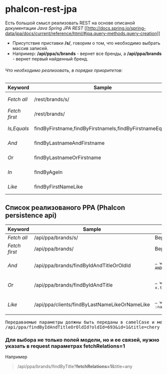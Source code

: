 # phalcon-rest-jpa


Есть большой смысл реализовать REST на основе описаной документации *Java Spring JPA REST* [[http://docs.spring.io/spring-data/jpa/docs/current/reference/html/#jpa.query-methods.query-creation]]

* Присутствие приставки **/s/**, говорим  о том, что необходимо выбрать массив записей.
* Например: **/api/ppa/s/brands** - вернет все бренды, а **/api/ppa/brands** - вернет первый найденный бренд.

###### Что необходимо реализовать, в порядке приоритетов:

| Keyword | Sample | JPQL snippet|
|---------|--------|-------------|
| *Fetch all* | /rest/brands/s/  |<pre> without where</pre> |
| *Fetch first* | /rest/brands/  | <pre>without where and first entity</pre> |
| *Is,Equals* | findByFirstname,findByFirstnameIs,findByFirstnameEquals  | <pre>… where x.firstname = 1?</pre> |
| *And* | findByLastnameAndFirstname  | <pre>… where x.lastname = ?1 and x.firstname = ?2</pre> |
| *Or* | findByLastnameOrFirstname  | <pre>… where x.lastname = ?1 or x.firstname = ?2</pre>|
| *In* | findByAgeIn  | <pre>… where x.age in ?1</pre> |
| *Like* | findByFirstNameLike | <pre>… where x.firstname like ?1</pre> |

## Список реализованого PPA (Phalcon persistence api) 

|Keyword |Sample |JPQL snippet|
|---------|--------|-------------|
| *Fetch all* | /api/ppa/brands/s/  | Вернет все бренды |
| *Fetch first* | /api/ppa/brands/  | Вернет первый, попавшийся бренд |
| *And* | /api/ppa/brands/findByIdAndTitleOrOldId  | <pre>… where (x.id = :id:) AND (x.title = :title: OR x.old_id = :oldId:)</pre> |
| *Or* | /api/ppa/brands/findByIdAndTitle | <pre>… where x.id = :id: OR x.title = :title:</pre>  |
| *Like* | /api/ppa/clients/findByLastNameLikeOrNameLike | <pre>… where x.lastName LIKE :lastName: OR x.name LIKE :name:</pre>  |

<pre>
Передаваемые параметры должны быть переданы в camelCase и методом GET
/api/ppa/findByIdAndTitleOrOldId?oldId=693&id=1&title=chery
</pre>

### Для выбора не только полей модели, но и ее связей, нужно указать в request параметрах fetchRelations=1
Например 
> /api/ppa/brands/findByTitle?**fetchRelations=1**&title=any
